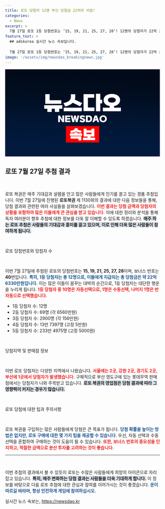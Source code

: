 ```yaml
---
title: 로또 당첨자 12명 부산 당첨금 22억의 비밀!
categories:
  - News
excerpt: >
  7월 27일 로또 1등 당첨번호는 ‘15, 19, 21, 25, 27, 28’! 12명의 당첨자가 22억 초호화 당첨금을 나눠 가집니다. 당신의 꿈도 현실이 될 수 있을까? 지금 확인해보세요!
feature_text: >
  ## adskorea 실시간 뉴스 속보입니다.

  7월 27일 로또 1등 당첨번호는 ‘15, 19, 21, 25, 27, 28’! 12명의 당첨자가 22억 초호화 당첨금을 나눠 가집니다. 당신의 꿈도 현실이 될 수 있을까? 지금 확인해보세요!
image: '/assets/img/newsdao_breakingnews.jpg'
---
```


<p><img src="/assets/img/newsdao_breakingnews.jpg" alt="adskorea 속보" /></p>

<h2 data-ke-size="size26">로또 7월 27일 추첨 결과</h2>

<p data-ke-size="size16">&nbsp;</p>

<p>로또 복권은 매주 기대감과 설렘을 안고 많은 사람들에게 인기를 끌고 있는 경품 추첨입니다. 이번 7월 27일에 진행된 <strong>로또복권</strong> 제 1130회의 결과에 대한 다음 정보들을 통해, 당첨 결과와 관련된 여러 사실들을 살펴보겠습니다. <b><span style="color: #ee2323;">이번 결과는 당첨 금액과 당첨자의 상황을 포함하여 많은 이들에게 큰 관심을 받고 있습니다.</span></b> 이에 대한 정리와 분석을 통해 독자 여러분이 향후 추첨에 대한 정보를 더욱 잘 이해할 수 있도록 하겠습니다. <b><span style="background-color: #21538527;">매주 하는 로또 추첨은 사람들의 기대감과 흥미를 끌고 있으며, 이로 인해 더욱 많은 사람들이 참여하게 됩니다.</span></b> </p>

<p data-ke-size="size16">&nbsp;</p>

<p>로또 당첨번호와 당첨자 수</p>

<p data-ke-size="size16">&nbsp;</p>

<p>이번 7월 27일에 추첨된 로또의 당첨번호는 <strong>15, 19, 21, 25, 27, 28</strong>이며, 보너스 번호는 <strong>40</strong>번입니다. <b><span style="color: #1a5490;">특히, 1등 당첨자는 총 <strong>12명</strong>으로, 이들에게 지급되는 총 당첨금은 약 <strong>22억 6330만원</strong>입니다.</span></b> 이는 많은 이들이 꿈꾸는 대박의 순간으로, 1등 당첨자는 대단한 행운을 누리게 됩니다. <b><span style="color: #ee2323;">1등 당첨자 중 10명은 자동선택으로, 1명은 수동선택, 나머지 1명은 반자동으로 선택했습니다.</span></b></p>

<ul>
  <li>1등 당첨자 수: 12명</li>
  <li>2등 당첨자 수: 69명 (각 6560만원)</li>
  <li>3등 당첨자 수: 2900명 (각 156만원)</li>
  <li>4등 당첨자 수: 13만 7397명 (고정 5만원)</li>
  <li>5등 당첨자 수: 233만 4975명 (고정 5000원)</li>
</ul>

<p data-ke-size="size16">&nbsp;</p>

<p>당첨지역 및 판매점 정보</p>

<p data-ke-size="size16">&nbsp;</p>

<p>이번 로또 당첨자는 다양한 지역에서 나왔습니다. <b><span style="color: #ee2323;">서울에는 2곳, 강원 2곳, 경기도 2곳, 부산에 1곳에서 당첨자가 발생했습니다.</span></b> 구체적으로 부산 영도구에 있는 롯데무역 판매점에서는 당첨자가 나와 주목받고 있습니다. <b><span style="background-color: #21538527;">로또 복권의 영업점은 당첨 결과에 따라 그 영향력이 커지는 경우가 많습니다.</span></b> </p>

<p data-ke-size="size16">&nbsp;</p>

<p>로또 당첨에 대한 팁과 주의사항</p>

<p data-ke-size="size16">&nbsp;</p>

<p>로또 복권을 구입하는 많은 사람들에게 당첨은 큰 목표가 됩니다. <b><span style="color: #1a5490;">당첨 확률을 높이는 방법은 없지만, 로또 구매에 대한 몇 가지 팁을 제공할 수 있습니다.</span></b> 우선, 자동 선택과 수동 선택을 혼합하여 구매하는 것이 도움이 될 수 있습니다. <b><span style="color: #ee2323;">또한, 보너스 번호의 중요성을 인지하고, 적절한 금액으로 분산 투자를 고려하는 것이 좋습니다.</span></b></p>

<hr>

<p data-ke-size="size16">&nbsp;</p>

<p>이번 추첨의 결과에서 볼 수 있듯이 로또는 수많은 사람들에게 희망의 아이콘으로 자리 잡고 있습니다. <b><span style="background-color: #21538527;">특히, 매주 변화하는 당첨 결과는 사람들을 더욱 기대하게 합니다.</span></b> 이 정보를 바탕으로 다음 로또 추첨에 대한 관심과 참여를 이어가시는 것이 좋겠습니다. <b><span style="color: #1a5490;">운이 따르길 바라며, 항상 안전하게 게임에 참여하십시오.</span></b></p>
실시간 뉴스 속보는, <a href="https://newsdao.kr" rel="dofollow">https://newsdao.kr</a>


